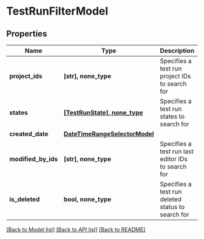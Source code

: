 # TestRunFilterModel


## Properties
Name | Type | Description | Notes
------------ | ------------- | ------------- | -------------
**project_ids** | **[str], none_type** | Specifies a test run project IDs to search for | [optional] 
**states** | [**[TestRunState], none_type**](TestRunState.md) | Specifies a test run states to search for | [optional] 
**created_date** | [**DateTimeRangeSelectorModel**](DateTimeRangeSelectorModel.md) |  | [optional] 
**modified_by_ids** | **[str], none_type** | Specifies a test run last editor IDs to search for | [optional] 
**is_deleted** | **bool, none_type** | Specifies a test run deleted status to search for | [optional] 

[[Back to Model list]](../README.md#documentation-for-models) [[Back to API list]](../README.md#documentation-for-api-endpoints) [[Back to README]](../README.md)


